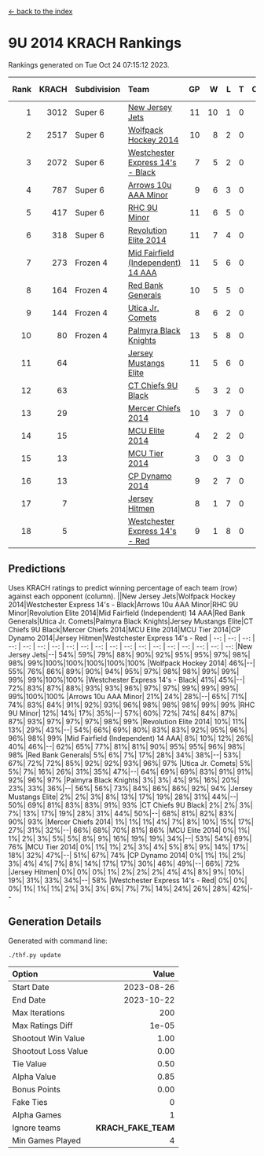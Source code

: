 [<- back to the index](readme.md)
# 9U 2014 KRACH Rankings
Rankings generated on Tue Oct 24 07:15:12 2023.

Rank|KRACH|Subdivision|Team|GP|W|L|T|OTW|OTL|SoS|Exp Wins|Win Diff
---:|---:|:---|:---|---:|---:|---:|---:|---:|---:|---:|---:|---:
1|3012|Super 6|[New Jersey Jets](https://gamesheetstats.com/seasons/3664/teams/140881/schedule)|11|10|1|0|2|0|460|10.8|-0.0
2|2517|Super 6|[Wolfpack Hockey 2014](https://gamesheetstats.com/seasons/3664/teams/140871/schedule)|10|8|2|0|0|1|849|8.8|-0.0
3|2072|Super 6|[Westchester Express 14's - Black](https://gamesheetstats.com/seasons/3664/teams/140873/schedule)|7|5|2|0|1|0|1146|5.8|-0.0
4|787|Super 6|[Arrows 10u AAA Minor](https://gamesheetstats.com/seasons/3664/teams/140872/schedule)|9|6|3|0|0|1|681|6.8|-0.0
5|417|Super 6|[RHC 9U Minor](https://gamesheetstats.com/seasons/3664/teams/140876/schedule)|11|6|5|0|1|0|772|6.8|-0.0
6|318|Super 6|[Revolution Elite 2014](https://gamesheetstats.com/seasons/3664/teams/140880/schedule)|11|7|4|0|2|1|267|7.9|0.0
7|273|Frozen 4|[Mid Fairfield (Independent) 14 AAA](https://gamesheetstats.com/seasons/3664/teams/140878/schedule)|11|5|6|0|1|0|655|5.8|-0.0
8|164|Frozen 4|[Red Bank Generals](https://gamesheetstats.com/seasons/3664/teams/140883/schedule)|10|5|5|0|0|0|643|5.9|0.0
9|144|Frozen 4|[Utica Jr. Comets](https://gamesheetstats.com/seasons/3664/teams/140884/schedule)|8|6|2|0|0|0|59|6.9|0.0
10|80|Frozen 4|[Palmyra Black Knights](https://gamesheetstats.com/seasons/3664/teams/140875/schedule)|13|5|8|0|0|1|871|5.9|0.0
11|64||[Jersey Mustangs Elite](https://gamesheetstats.com/seasons/3664/teams/140888/schedule)|11|5|6|0|0|1|572|5.9|0.0
12|63||[CT Chiefs 9U Black](https://gamesheetstats.com/seasons/3664/teams/140886/schedule)|5|3|2|0|0|0|144|3.9|0.0
13|29||[Mercer Chiefs 2014](https://gamesheetstats.com/seasons/3664/teams/140885/schedule)|10|3|7|0|0|1|378|3.9|0.0
14|15||[MCU Elite 2014](https://gamesheetstats.com/seasons/3664/teams/140874/schedule)|4|2|2|0|0|0|12|2.9|0.0
15|13||[MCU Tier 2014](https://gamesheetstats.com/seasons/3664/teams/140882/schedule)|3|0|3|0|0|0|1523|0.9|0.0
16|13||[CP Dynamo 2014](https://gamesheetstats.com/seasons/3664/teams/140877/schedule)|9|2|7|0|0|1|293|2.9|0.0
17|7||[Jersey Hitmen](https://gamesheetstats.com/seasons/3664/teams/140879/schedule)|8|1|7|0|0|0|456|1.9|0.0
18|5||[Westchester Express 14's - Red](https://gamesheetstats.com/seasons/3664/teams/140887/schedule)|9|1|8|0|0|0|50|1.9|0.0

## Predictions
Uses KRACH ratings to predict winning percentage of each team (row) against each opponent (column).
||New Jersey Jets|Wolfpack Hockey 2014|Westchester Express 14's - Black|Arrows 10u AAA Minor|RHC 9U Minor|Revolution Elite 2014|Mid Fairfield (Independent) 14 AAA|Red Bank Generals|Utica Jr. Comets|Palmyra Black Knights|Jersey Mustangs Elite|CT Chiefs 9U Black|Mercer Chiefs 2014|MCU Elite 2014|MCU Tier 2014|CP Dynamo 2014|Jersey Hitmen|Westchester Express 14's - Red
| --: | --: | --: | --: | --: | --: | --: | --: | --: | --: | --: | --: | --: | --: | --: | --: | --: | --: | --: 
|New Jersey Jets|--| 54%| 59%| 79%| 88%| 90%| 92%| 95%| 95%| 97%| 98%| 98%| 99%|100%|100%|100%|100%|100%
|Wolfpack Hockey 2014| 46%|--| 55%| 76%| 86%| 89%| 90%| 94%| 95%| 97%| 98%| 98%| 99%| 99%| 99%| 99%|100%|100%
|Westchester Express 14's - Black| 41%| 45%|--| 72%| 83%| 87%| 88%| 93%| 93%| 96%| 97%| 97%| 99%| 99%| 99%| 99%|100%|100%
|Arrows 10u AAA Minor| 21%| 24%| 28%|--| 65%| 71%| 74%| 83%| 84%| 91%| 92%| 93%| 96%| 98%| 98%| 98%| 99%| 99%
|RHC 9U Minor| 12%| 14%| 17%| 35%|--| 57%| 60%| 72%| 74%| 84%| 87%| 87%| 93%| 97%| 97%| 97%| 98%| 99%
|Revolution Elite 2014| 10%| 11%| 13%| 29%| 43%|--| 54%| 66%| 69%| 80%| 83%| 83%| 92%| 95%| 96%| 96%| 98%| 99%
|Mid Fairfield (Independent) 14 AAA|  8%| 10%| 12%| 26%| 40%| 46%|--| 62%| 65%| 77%| 81%| 81%| 90%| 95%| 95%| 96%| 98%| 98%
|Red Bank Generals|  5%|  6%|  7%| 17%| 28%| 34%| 38%|--| 53%| 67%| 72%| 72%| 85%| 92%| 92%| 93%| 96%| 97%
|Utica Jr. Comets|  5%|  5%|  7%| 16%| 26%| 31%| 35%| 47%|--| 64%| 69%| 69%| 83%| 91%| 91%| 92%| 96%| 97%
|Palmyra Black Knights|  3%|  3%|  4%|  9%| 16%| 20%| 23%| 33%| 36%|--| 56%| 56%| 73%| 84%| 86%| 86%| 92%| 94%
|Jersey Mustangs Elite|  2%|  2%|  3%|  8%| 13%| 17%| 19%| 28%| 31%| 44%|--| 50%| 69%| 81%| 83%| 83%| 91%| 93%
|CT Chiefs 9U Black|  2%|  2%|  3%|  7%| 13%| 17%| 19%| 28%| 31%| 44%| 50%|--| 68%| 81%| 82%| 83%| 90%| 93%
|Mercer Chiefs 2014|  1%|  1%|  1%|  4%|  7%|  8%| 10%| 15%| 17%| 27%| 31%| 32%|--| 66%| 68%| 70%| 81%| 86%
|MCU Elite 2014|  0%|  1%|  1%|  2%|  3%|  5%|  5%|  8%|  9%| 16%| 19%| 19%| 34%|--| 53%| 54%| 69%| 76%
|MCU Tier 2014|  0%|  1%|  1%|  2%|  3%|  4%|  5%|  8%|  9%| 14%| 17%| 18%| 32%| 47%|--| 51%| 67%| 74%
|CP Dynamo 2014|  0%|  1%|  1%|  2%|  3%|  4%|  4%|  7%|  8%| 14%| 17%| 17%| 30%| 46%| 49%|--| 66%| 72%
|Jersey Hitmen|  0%|  0%|  0%|  1%|  2%|  2%|  2%|  4%|  4%|  8%|  9%| 10%| 19%| 31%| 33%| 34%|--| 58%
|Westchester Express 14's - Red|  0%|  0%|  0%|  1%|  1%|  1%|  2%|  3%|  3%|  6%|  7%|  7%| 14%| 24%| 26%| 28%| 42%|--

## Generation Details

Generated with command line:
```
./thf.py update
```

| Option | Value |
| :----- | ----: |
| Start Date | 2023-08-26 |
| End Date | 2023-10-22 |
| Max Iterations | 200 |
| Max Ratings Diff | 1e-05 |
| Shootout Win Value | 1.00 |
| Shootout Loss Value | 0.00 |
| Tie Value | 0.50 |
| Alpha Value | 0.85 |
| Bonus Points | 0.00 |
| Fake Ties | 0 |
| Alpha Games | 1 |
| Ignore teams | __KRACH_FAKE_TEAM__ |
| Min Games Played | 4 |

